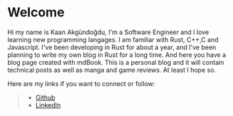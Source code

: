 # Welcome
Hi my name is Kaan Akgündoğdu, I'm a Software Engineer and I love learning new programming langages. I am familiar with Rust, C++,C and Javascript.
I've been developing in Rust for about a year, and I've been planning to write my own blog in Rust for a long time. And here you have a blog page created with mdBook. This is a personal blog and it will contain technical posts as well as manga and game reviews. At least I hope so.

Here are my links if you want to connect or follow:

>- [Github](https://github.com/kaanakgundogdu)
>- [LinkedIn](https://www.linkedin.com/in/kaanakgundogdu/)